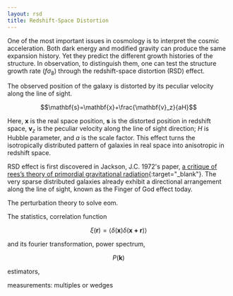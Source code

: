 ```yaml
---
layout: rsd 
title: Redshift-Space Distortion
---
```

<style>
#sidebar ul li .overview{
color:#ff5c33;
}
</style>

One of the most important issues in cosmology is to interpret the cosmic acceleration.
Both dark energy and modified gravity can produce the same expansion history.
Yet they predict the different growth histories of the structure.
In observation, to distinguish them, 
one can test the structure growth rate ($f\sigma_8$) through 
the redshift-space distortion (RSD) effect.

The observed position of the galaxy is distorted by its peculiar velocity along the line of sight.

$$\mathbf{s}=\mathbf{x}+\frac{\mathbf{v}_z}{aH}$$

Here, $\mathbf{x}$ is the real space position, 
$\mathbf{s}$ is the distorted position in redshift space,
$\mathbf{v}_z$ is the peculiar velocity along the line of sight direction;
$H$ is Hubble parameter, and $a$ is the scale factor.
This effect turns the isotropically distributed pattern of galaxies in real space into anisotropic in redshift space.


RSD effect is first discovered in Jackson, J.C. 1972's paper,
[a critique of rees’s theory of primordial gravitational radiation](https://ui.adsabs.harvard.edu/abs/arXiv:0810.3908 "Jackson1972"){:target="_blank"}.
The very sparse distributed galaxies already exhibit a directional arrangement along the line of sight, known as the Finger of God effect today.

The perturbation theory to solve eom.

The statistics, correlation function

$$\xi(\mathbf{r})=\langle\delta(\mathbf{x})\delta(\mathbf{x+r})\rangle$$

and its fourier transformation, power spectrum,

$$P(\mathbf{k})$$

estimators,

measurements:
multiples or wedges
